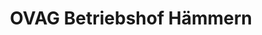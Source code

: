 ---
title: "OVAG Betriebshof Hämmern"
url: /wipperfuerth/ovag-betriebshof-haemmern/
shop: Tickets
---